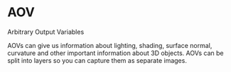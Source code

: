 # AOV

Arbitrary Output Variables

AOVs can give us information about lighting, shading, surface normal, curvature and other important information about 3D objects. AOVs can be split into layers so you can capture them as separate images.